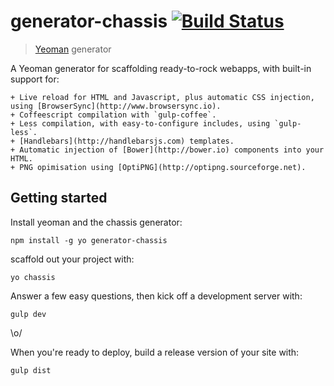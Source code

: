 # generator-chassis [![Build Status](https://secure.travis-ci.org/doches/generator-chassis.png?branch=master)](https://travis-ci.org/doches/generator-chassis)

> [Yeoman](http://yeoman.io) generator

A Yeoman generator for scaffolding ready-to-rock webapps, with built-in support for:

    + Live reload for HTML and Javascript, plus automatic CSS injection, using [BrowserSync](http://www.browsersync.io).
    + Coffeescript compilation with `gulp-coffee`.
    + Less compilation, with easy-to-configure includes, using `gulp-less`.
    + [Handlebars](http://handlebarsjs.com) templates.
    + Automatic injection of [Bower](http://bower.io) components into your HTML.
    + PNG opimisation using [OptiPNG](http://optipng.sourceforge.net).

## Getting started

Install yeoman and the chassis generator:

    npm install -g yo generator-chassis

scaffold out your project with:

    yo chassis

Answer a few easy questions, then kick off a development server with:

    gulp dev

\o/

When you're ready to deploy, build a release version of your site with:

    gulp dist
